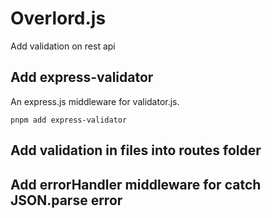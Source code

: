 # Overlord.js
Add validation on rest api

## Add express-validator
 An express.js middleware for validator.js. 
```
pnpm add express-validator
```

## Add validation in files into routes folder

## Add errorHandler middleware for catch JSON.parse error
